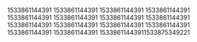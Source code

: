 1533861144391
1533861144391
1533861144391
1533861144391
1533861144391
1533861144391
1533861144391
1533861144391
1533861144391
1533861144391
1533861144391
1533861144391
1533861144391
1533861144391
15338611443911533875349221